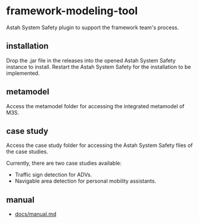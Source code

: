 # framework-modeling-tool
Astah System Safety plugin to support the framework team's process.

## installation
Drop the .jar file in the releases into the opened Astah System Safety instance to install. Restart the Astah System Safety for the installation to be implemented.

## metamodel
Access the metamodel folder for accessing the integrated metamodel of M3S.

## case study
Access the case study folder for accessing the Astah System Safety files of the case studies.

Currently, there are two case studies available:
- Traffic sign detection for ADVs.
- Navigable area detection for personal mobility assistants.

## manual

- [docs/manual.md](docs/manual.md)
